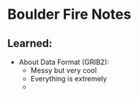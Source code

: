 # **Boulder Fire Notes**
## Learned:
* About Data Format (GRIB2):
	* Messy but very cool
	* Everything is extremely 
	* 


